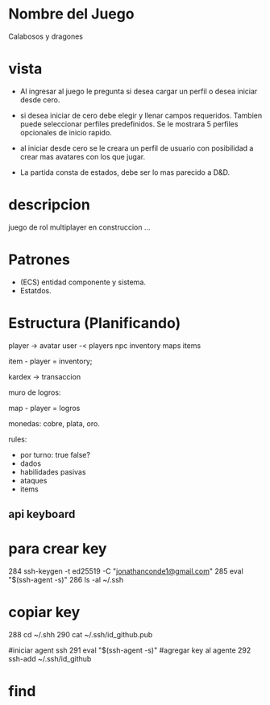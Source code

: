 # Nombre del Juego

Calabosos y dragones

# vista
- Al ingresar al juego le pregunta si desea cargar un perfil o desea iniciar desde cero.

- si desea iniciar de cero debe elegir y llenar campos requeridos. Tambien puede seleccionar perfiles predefinidos. Se le mostrara 5 perfiles opcionales de inicio rapido.

- al iniciar desde cero se le creara un perfil de usuario con posibilidad a crear mas avatares con los que jugar.

- La partida consta de estados, debe ser lo mas parecido a D&D.

# descripcion

juego de rol multiplayer en construccion ...

# Patrones
  - (ECS) entidad componente y sistema.
  - Estatdos.

# Estructura (Planificando)

player -> avatar
user -< players
npc
inventory
maps
items

item - player = inventory;

kardex -> transaccion

muro de logros:

map - player = logros

monedas: cobre, plata, oro.

rules:
- por turno: true false?
- dados
- habilidades pasivas
- ataques
- items


## api keyboard
# para crear key
284  ssh-keygen -t ed25519 -C "jonathanconde1@gmail.com"
285  eval "$(ssh-agent -s)"
286  ls -al ~/.ssh

# copiar key
288  cd ~/.shh
290  cat ~/.ssh/id_github.pub

#iniciar agent ssh
291  eval "$(ssh-agent -s)"
#agregar key al agente
292  ssh-add ~/.ssh/id_github

# find
